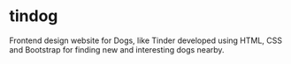 # tindog
Frontend design website for Dogs, like Tinder developed using HTML, CSS and Bootstrap for finding new and interesting dogs nearby.
